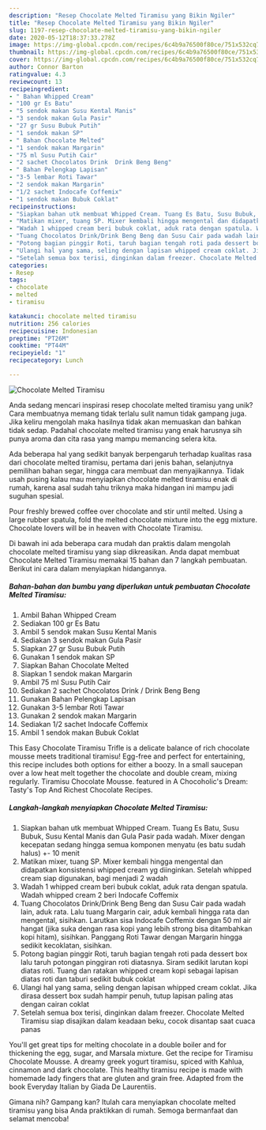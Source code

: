 ```yaml
---
description: "Resep Chocolate Melted Tiramisu yang Bikin Ngiler"
title: "Resep Chocolate Melted Tiramisu yang Bikin Ngiler"
slug: 1197-resep-chocolate-melted-tiramisu-yang-bikin-ngiler
date: 2020-05-12T18:37:33.278Z
image: https://img-global.cpcdn.com/recipes/6c4b9a76500f80ce/751x532cq70/chocolate-melted-tiramisu-foto-resep-utama.jpg
thumbnail: https://img-global.cpcdn.com/recipes/6c4b9a76500f80ce/751x532cq70/chocolate-melted-tiramisu-foto-resep-utama.jpg
cover: https://img-global.cpcdn.com/recipes/6c4b9a76500f80ce/751x532cq70/chocolate-melted-tiramisu-foto-resep-utama.jpg
author: Connor Barton
ratingvalue: 4.3
reviewcount: 13
recipeingredient:
- " Bahan Whipped Cream"
- "100 gr Es Batu"
- "5 sendok makan Susu Kental Manis"
- "3 sendok makan Gula Pasir"
- "27 gr Susu Bubuk Putih"
- "1 sendok makan SP"
- " Bahan Chocolate Melted"
- "1 sendok makan Margarin"
- "75 ml Susu Putih Cair"
- "2 sachet Chocolatos Drink  Drink Beng Beng"
- " Bahan Pelengkap Lapisan"
- "3-5 lembar Roti Tawar"
- "2 sendok makan Margarin"
- "1/2 sachet Indocafe Coffemix"
- "1 sendok makan Bubuk Coklat"
recipeinstructions:
- "Siapkan bahan utk membuat Whipped Cream. Tuang Es Batu, Susu Bubuk, Susu Kental Manis dan Gula Pasir pada wadah. Mixer dengan kecepatan sedang hingga semua komponen menyatu (es batu sudah halus) +- 10 menit"
- "Matikan mixer, tuang SP. Mixer kembali hingga mengental dan didapatkan konsistensi whipped cream yg diinginkan. Setelah whipped cream siap digunakan, bagi menjadi 2 wadah"
- "Wadah 1 whipped cream beri bubuk coklat, aduk rata dengan spatula. Wadah whipped cream 2 beri Indocafe Coffemix"
- "Tuang Chocolatos Drink/Drink Beng Beng dan Susu Cair pada wadah lain, aduk rata. Lalu tuang Margarin cair, aduk kembali hingga rata dan mengental, sisihkan. Larutkan sisa Indocafe Coffemix dengan 50 ml air hangat (jika suka dengan rasa kopi yang lebih strong bisa ditambahkan kopi hitam), sisihkan. Panggang Roti Tawar dengan Margarin hingga sedikit kecoklatan, sisihkan."
- "Potong bagian pinggir Roti, taruh bagian tengah roti pada dessert box lalu taruh potongan pinggiran roti diatasnya. Siram sedikit larutan kopi diatas roti. Tuang dan ratakan whipped cream kopi sebagai lapisan diatas roti dan taburi sedikit bubuk coklat"
- "Ulangi hal yang sama, seling dengan lapisan whipped cream coklat. Jika dirasa dessert box sudah hampir penuh, tutup lapisan paling atas dengan cairan coklat"
- "Setelah semua box terisi, dinginkan dalam freezer. Chocolate Melted Tiramisu siap disajikan dalam keadaan beku, cocok disantap saat cuaca panas"
categories:
- Resep
tags:
- chocolate
- melted
- tiramisu

katakunci: chocolate melted tiramisu 
nutrition: 256 calories
recipecuisine: Indonesian
preptime: "PT26M"
cooktime: "PT44M"
recipeyield: "1"
recipecategory: Lunch

---
```



![Chocolate Melted Tiramisu](https://img-global.cpcdn.com/recipes/6c4b9a76500f80ce/751x532cq70/chocolate-melted-tiramisu-foto-resep-utama.jpg)

Anda sedang mencari inspirasi resep chocolate melted tiramisu yang unik? Cara membuatnya memang tidak terlalu sulit namun tidak gampang juga. Jika keliru mengolah maka hasilnya tidak akan memuaskan dan bahkan tidak sedap. Padahal chocolate melted tiramisu yang enak harusnya sih punya aroma dan cita rasa yang mampu memancing selera kita.

Ada beberapa hal yang sedikit banyak berpengaruh terhadap kualitas rasa dari chocolate melted tiramisu, pertama dari jenis bahan, selanjutnya pemilihan bahan segar, hingga cara membuat dan menyajikannya. Tidak usah pusing kalau mau menyiapkan chocolate melted tiramisu enak di rumah, karena asal sudah tahu triknya maka hidangan ini mampu jadi suguhan spesial.

Pour freshly brewed coffee over chocolate and stir until melted. Using a large rubber spatula, fold the melted chocolate mixture into the egg mixture. Chocolate lovers will be in heaven with Chocolate Tiramisu.


Di bawah ini ada beberapa cara mudah dan praktis dalam mengolah chocolate melted tiramisu yang siap dikreasikan. Anda dapat membuat Chocolate Melted Tiramisu memakai 15 bahan dan 7 langkah pembuatan. Berikut ini cara dalam menyiapkan hidangannya.

<!--inarticleads1-->

##### Bahan-bahan dan bumbu yang diperlukan untuk pembuatan Chocolate Melted Tiramisu:

1. Ambil  Bahan Whipped Cream
1. Sediakan 100 gr Es Batu
1. Ambil 5 sendok makan Susu Kental Manis
1. Sediakan 3 sendok makan Gula Pasir
1. Siapkan 27 gr Susu Bubuk Putih
1. Gunakan 1 sendok makan SP
1. Siapkan  Bahan Chocolate Melted
1. Siapkan 1 sendok makan Margarin
1. Ambil 75 ml Susu Putih Cair
1. Sediakan 2 sachet Chocolatos Drink / Drink Beng Beng
1. Gunakan  Bahan Pelengkap Lapisan
1. Gunakan 3-5 lembar Roti Tawar
1. Gunakan 2 sendok makan Margarin
1. Sediakan 1/2 sachet Indocafe Coffemix
1. Ambil 1 sendok makan Bubuk Coklat


This Easy Chocolate Tiramisu Trifle is a delicate balance of rich chocolate mousse meets traditional tiramisu! Egg-free and perfect for entertaining, this recipe includes both options for either a boozy. In a small saucepan over a low heat melt together the chocolate and double cream, mixing regularly. Tiramisu Chocolate Mousse. featured in A Chocoholic&#39;s Dream: Tasty&#39;s Top And Richest Chocolate Recipes. 

<!--inarticleads2-->

##### Langkah-langkah menyiapkan Chocolate Melted Tiramisu:

1. Siapkan bahan utk membuat Whipped Cream. Tuang Es Batu, Susu Bubuk, Susu Kental Manis dan Gula Pasir pada wadah. Mixer dengan kecepatan sedang hingga semua komponen menyatu (es batu sudah halus) +- 10 menit
1. Matikan mixer, tuang SP. Mixer kembali hingga mengental dan didapatkan konsistensi whipped cream yg diinginkan. Setelah whipped cream siap digunakan, bagi menjadi 2 wadah
1. Wadah 1 whipped cream beri bubuk coklat, aduk rata dengan spatula. Wadah whipped cream 2 beri Indocafe Coffemix
1. Tuang Chocolatos Drink/Drink Beng Beng dan Susu Cair pada wadah lain, aduk rata. Lalu tuang Margarin cair, aduk kembali hingga rata dan mengental, sisihkan. Larutkan sisa Indocafe Coffemix dengan 50 ml air hangat (jika suka dengan rasa kopi yang lebih strong bisa ditambahkan kopi hitam), sisihkan. Panggang Roti Tawar dengan Margarin hingga sedikit kecoklatan, sisihkan.
1. Potong bagian pinggir Roti, taruh bagian tengah roti pada dessert box lalu taruh potongan pinggiran roti diatasnya. Siram sedikit larutan kopi diatas roti. Tuang dan ratakan whipped cream kopi sebagai lapisan diatas roti dan taburi sedikit bubuk coklat
1. Ulangi hal yang sama, seling dengan lapisan whipped cream coklat. Jika dirasa dessert box sudah hampir penuh, tutup lapisan paling atas dengan cairan coklat
1. Setelah semua box terisi, dinginkan dalam freezer. Chocolate Melted Tiramisu siap disajikan dalam keadaan beku, cocok disantap saat cuaca panas


You&#39;ll get great tips for melting chocolate in a double boiler and for thickening the egg, sugar, and Marsala mixture. Get the recipe for Tiramisu Chocolate Mousse. A dreamy greek yogurt tiramisu, spiced with Kahlua, cinnamon and dark chocolate. This healthy tiramisu recipe is made with homemade lady fingers that are gluten and grain free. Adapted from the book Everyday Italian by Giada De Laurentiis. 

Gimana nih? Gampang kan? Itulah cara menyiapkan chocolate melted tiramisu yang bisa Anda praktikkan di rumah. Semoga bermanfaat dan selamat mencoba!
